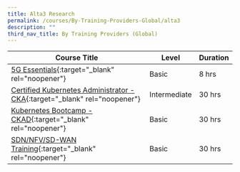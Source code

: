 ```yaml
---
title: Alta3 Research
permalink: /courses/By-Training-Providers-Global/alta3
description: ""
third_nav_title: By Training Providers (Global)
---
```


|Course Title  | Level | Duration |
| - | - | - | 
|[5G Essentials](https://alta3.com/overview-5g){:target="_blank" rel="noopener"} |Basic|8 hrs |
|[Certified Kubernetes Administrator - CKA](https://alta3.com/overview-cka-training){:target="_blank" rel="noopener"} |Intermediate|30 hrs |
|[Kubernetes Bootcamp - CKAD](https://alta3.com/overview-kubernetes-ckad){:target="_blank" rel="noopener"} |Basic|30 hrs |
|[SDN/NFV/SD-WAN Training](https://alta3.com/overview-sdn-training){:target="_blank" rel="noopener"} |Basic|30 hrs |
